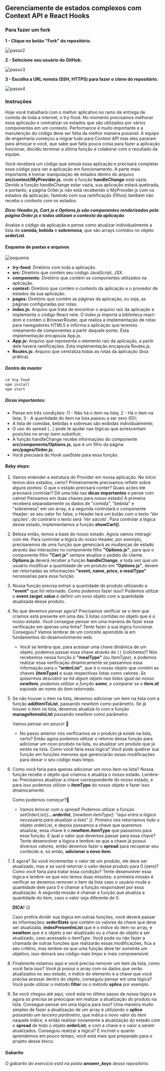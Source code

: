## Gerenciamente de estados complexos com Context API e React Hooks


### Para fazer um fork

**1 - Clique no botão "Fork" do repositório.**

![passo2](images/fork-step-1.png)

**2 - Selecione seu usuário do GitHub.**

![passo3](images/fork-step-2.png)

**3 - Escolha a URL remota (SSH, HTTPS) para fazer o clone do repositório.**

![passo4](images/fork-step-3.png)


### Instruções


Hoje você trabalhará com o melhor aplicativo no ramo de entrega de comida de toda a internet, o try-food.
No momento precisamos melhorar essa aplicação e centralizar os estados que são utilizados por vários componentes em um contexto. Performance é muito importante e a manutenção do código deve ser feita da melhor maneira possível.
A equipe de engenharia começou a migrar tudo para Context API mas eles pararam para almoçar e você, que sabe que falta pouca coisa para fazer a aplicação funcionar, decidiu terminar a última função e colaborar com o resultado da equipe.

Você receberá um código que simula essa aplicação e precisará completar esse código para ver a aplicação em funcionamento. A parte mais importante é treinar manipulação de estados dentro do arquivo **src/context/MyProvider.js**, onde a função **handleChange** está vazia. Devido a função handleChange estar vazia, sua aplicação estará quebrada, e portanto, a página Order.js não está recebendo o MyProvider.js com os estados da aplicação, fazendo com sua ramificação (filhos) também não receba o contexto com os estados.

***Dica: Header.js, Cart.js e Options.js são componentes renderizados pela página Order.js e todos utilizam o contexto da aplicação***

Analise o código da aplicação e pense como atualizar individualmente a lista de **comida, bebida** e **sobremesa**, que são arrays contidos no objeto **orderList**.

#### Esquema de pastas e arquivos
![esquema](images/schema.png)

- **try-food:** Diretório com toda a aplicação.
- **src:** Diretório que contém seu código JavaScript, JSX.
- **components:** Diretório que contém os componentes utilizados na aplicação.
- **context:** Diretório que contém o contexto da aplicação e o provedor de estados da sua aplicação.
- **pages:** Diretório que contém as páginas da aplicação, ou seja, as páginas configuradas por rotas.
- **index.js:** Arquivo que trata de encontrar o arquivo raiz da aplicação e implementa o código React nele. O index.js importa a biblioteca react-dom e contém o BrowserRouter, que realiza a implementação de rotas para navegadores HTML5 e informa a aplicação que teremos roteamento de componentes a partir daquele ponto. Esta implementação encapsula App.js.
- **App.js:** Arquivo que representa o elemento raiz da aplicação, a partir dele haverá ramificações. Esta implementação encapsula Routes.js.
- **Routes.js:** Arquivo que centraliza todas as rotas da aplicação (boa prática).

##### Dentro da master

```javascript
cd try-food
npm install
npm start
```

##### Dicas importantes:

- Pense em três condições: (1 - Não há o item na lista; 2 - Há o item na lista; 3 - A quantidade do item na lista passou a ser zero (0));
- A lista de comidas, bebidas e sobresas são exibidas individualmente;
- O uso do spread (...) pode te ajudar nas lógicas que acrescentam posições no array (sem substituir;
- A função handleChange recebe informações do componente **src/components/Options.js**, que é um filho da página **src/pages/Order.js**;
- Você precisará do Hook useState para essa função.

#### Baby steps:

1. Vamos entender a estrutura do Provider em nossa aplicação. No início temos dois estados, certo? Primeiramente precisamos refletir sobre alguns pontos: O que o estado precisará conter? Quais acões ele precisará controlar? Dê uma lida nas **dicas importantes** e pense com calma!
Pensamos em duas chaves para nosso estado! A primeira receberá separadamente os dados de "comida", "bebida" e "sobremesa" em um array, e a segunda controlará o componente Header: se seu valor for false, o Header terá um botão com o texto *'Ver opções'*, do contrário o texto será *'Ver sacola'*. Para controlar a lógica desse estado, implementamos a função **showCart()**.

2. Beleza então, temos a base do nosso estado. Agora vamos interagir com ele. Para controlar a lógica do nosso Header, por exemplo, precisaremos de uma função que gerenciará as mudanças de estado através das interações no componente filho **"Options.js"**, para que o componente filho **"Cart.js"** sempre atualize o pedido do cliente. **Options.js** deverá receber a função **handleChange**, e toda vez que um usuário modificar a quantidade de um produto em **"Options.js"**, devem ser retornadas as informações **"event, name, price, e mealType"** necessárias para essa função.

3. Nossa função precisa extrair a quantidade do produto utilizando o **"event"** que foi retornado. Como podemos fazer isso? Podemos utilizar o **event.target.value** e definir um novo objeto com a quantidade atualizada desse produto.

4. No que devemos pensar agora? Precisamos verificar se o item que criamos está presente em uma das 3 listas contidas no objeto que é o nosso estado. Você consegue pensar em uma maneira de fazer essa verificação em apenas uma linha? Tente fazer a sua lógica funcionar. Conseguiu? Vamos lembrar de um conceito aprendido lá em fundamentos do desenvolvimento web.

    - Você se lembra que, para acessar uma chave dinâmica de um objeto, podemos passar essa chave através de `[]` (colchetes)? Nós recebemos nessa função o **"mealType"** *(ou ItemType)*, e podemos realizar essa verificação dinamicamente se passarmos essa informação para o **"orderList"**, que é o nosso objeto que contém as chaves **(itemType)** e suas respectivas listas como valores. *Se quisermos descobrir se há algum objeto nas listas igual ao nosso **newItem**, podemos utilizar a função **some**, e comparar se o **item.id** equivale ao nome do item retornado*.
5. Se não houver o item na lista, devemos adicionar um item na lista com a função **addItemToList**, passando *newItem* como parâmetro. Se já houver o item na lista, devemos atualizá-lo com a função **manageItemsInList** passando *newItem* como parâmetro.

    Vamos pensar um pouco! 🤔
    - No passo anterior nós verificamos se o produto já existe na lista, certo? Então agora podemos utilizar o retorno dessa função para adicionar um novo produto na lista, ou atualizar um produto que já existe na lista. Como você faria essa lógica? Você pode quebrar sua função em funções menores que gerenciarão essas modificações para deixar o seu código mais limpo.
6. Como você faria para apenas adicionar um novo item na lista? Nossa função recebe o objeto que criamos e atualiza o nosso estado. Lembre-se: Precisamos atualizar a chave correspondente do nosso estado, e para isso podemos utilizar o **itemType** do nosso objeto e fazer isso dinamicamente.

    Como podemos começar?🤔

    - Vamos brincar com o *spread*! Podemos utilizar a função *setOrderList({**...orderlist**, [newItem.itemType]: "aqui entra a lógica necessária para atualizar a lista" })*.
    Primeiro nós retornamos todo o objeto orderList, e depois passamos a chave que queremos atualizar, essa chave é o **newItem.itemType** que passamos para essa função.
    E qual o valor que devemos passar para essa chave? Tente desenvolver a lógica e lembre-se que a chave já possui diversos valores, então devemos fazer o **spread** para recuperar seu conteúdo e, só então, **adicionar o novo item**.
7. E agora? Se você incrementar o valor de um produto, ele deve ser atualizado, mas e se você retornar o valor desse produto para 0 (zero)? Como você faria para tratar essa condição? Tente desenvolver essa lógica e lembre-se que nós temos duas missões: a primeira missão é verificar se devemos remover o item da lista caso o usuário mude a quantidade dele para 0 e chamar a função responsável por essa atualização. A segunda missão é chamar a função que atualiza a quantidade do item, caso o valor seja diferente de 0. 

    **DICA!** 😉

    Caso prefira dividir sua lógica em outras funções, você deverá passar as informações: **orderState** que contém os valores da chave que deve ser atualizada, **indexPresentInList** que é o índice do item no array, e **newItem** que é o objeto a ser atualizado ou a chave do objeto a ser atualizado, caso acessado o *itemType*. Você pode ou não fazer a chamada de outras funções que realizarão essas modificações, fica a seu critério, mas lembre-se que uma função deve ter somente um objetivo, isso deixará seu código mais limpo e mais compreensível.
8. Finalmente estamos aqui e você precisa remover um item da lista, como você faria isso? Você já possui o array com os dados que serão atualizados no seu estado, o índice do elemento e a chave que você precisa acessar dentro do objeto, conseguiu pensar em uma lógica? Você pode utilizar o método **filter** ou o método **splice** por exemplo.

9. Se você chegou até aqui, você está no último passo da nossa lógica e agora só precisa se preocupar em realizar a atualização do produto na lista. Consegue pensar em uma lógica para isso? Uma maneira muito simples de fazer a atualização de um array é utilizando o **splice** *passando um terceiro parâmetro*, que indica o novo valor do item naquele índice, e então realizar novamente a atualização do estado com o **spread** de todo o objeto **orderList**, e com a chave e o valor a serem atualizados. Conseguiu realizar a lógica? É incrível o quanto aprendemos em pouco tempo, você está mais que preparado para o projeto desse bloco.

#### Gabarito
*O gabarito do exercício está na pasta **answer_keys** desse repositório.*

